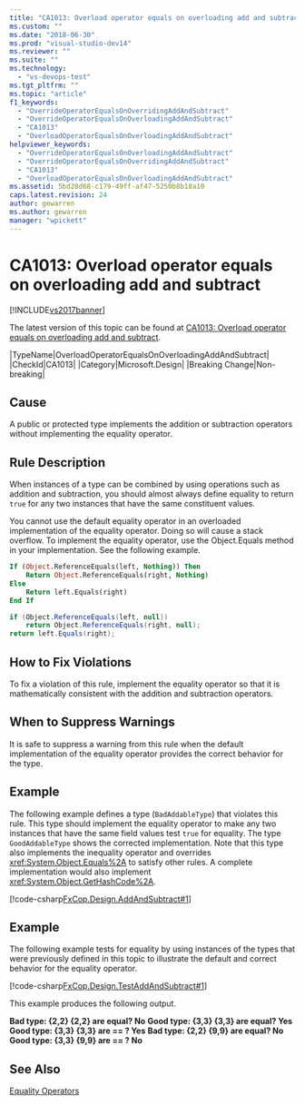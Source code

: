 ```yaml
---
title: "CA1013: Overload operator equals on overloading add and subtract | Microsoft Docs"
ms.custom: ""
ms.date: "2018-06-30"
ms.prod: "visual-studio-dev14"
ms.reviewer: ""
ms.suite: ""
ms.technology:
  - "vs-devops-test"
ms.tgt_pltfrm: ""
ms.topic: "article"
f1_keywords:
  - "OverrideOperatorEqualsOnOverridingAddAndSubtract"
  - "OverrideOperatorEqualsOnOverloadingAddAndSubtract"
  - "CA1013"
  - "OverloadOperatorEqualsOnOverloadingAddAndSubtract"
helpviewer_keywords:
  - "OverrideOperatorEqualsOnOverloadingAddAndSubtract"
  - "OverrideOperatorEqualsOnOverridingAddAndSubtract"
  - "CA1013"
  - "OverloadOperatorEqualsOnOverloadingAddAndSubtract"
ms.assetid: 5bd28d68-c179-49ff-af47-5250b8b18a10
caps.latest.revision: 24
author: gewarren
ms.author: gewarren
manager: "wpickett"
---
```

# CA1013: Overload operator equals on overloading add and subtract
[!INCLUDE[vs2017banner](../includes/vs2017banner.md)]

The latest version of this topic can be found at [CA1013: Overload operator equals on overloading add and subtract](https://docs.microsoft.com/visualstudio/code-quality/ca1013-overload-operator-equals-on-overloading-add-and-subtract).

|TypeName|OverloadOperatorEqualsOnOverloadingAddAndSubtract|
|CheckId|CA1013|
|Category|Microsoft.Design|
|Breaking Change|Non-breaking|

## Cause
 A public or protected type implements the addition or subtraction operators without implementing the equality operator.

## Rule Description
 When instances of a type can be combined by using operations such as addition and subtraction, you should almost always define equality to return `true` for any two instances that have the same constituent values.

 You cannot use the default equality operator in an overloaded implementation of the equality operator. Doing so will cause a stack overflow. To implement the equality operator, use the Object.Equals method in your implementation. See the following example.

```vb
If (Object.ReferenceEquals(left, Nothing)) Then
    Return Object.ReferenceEquals(right, Nothing)
Else
    Return left.Equals(right)
End If
```

```csharp
if (Object.ReferenceEquals(left, null))
    return Object.ReferenceEquals(right, null);
return left.Equals(right);
```

## How to Fix Violations
 To fix a violation of this rule, implement the equality operator so that it is mathematically consistent with the addition and subtraction operators.

## When to Suppress Warnings
 It is safe to suppress a warning from this rule when the default implementation of the equality operator provides the correct behavior for the type.

## Example
 The following example defines a type (`BadAddableType`) that violates this rule. This type should implement the equality operator to make any two instances that have the same field values test `true` for equality. The type `GoodAddableType` shows the corrected implementation. Note that this type also implements the inequality operator and overrides <xref:System.Object.Equals%2A> to satisfy other rules. A complete implementation would also implement <xref:System.Object.GetHashCode%2A>.

 [!code-csharp[FxCop.Design.AddAndSubtract#1](../snippets/csharp/VS_Snippets_CodeAnalysis/FxCop.Design.AddAndSubtract/cs/FxCop.Design.AddAndSubtract.cs#1)]

## Example
 The following example tests for equality by using instances of the types that were previously defined in this topic to illustrate the default and correct behavior for the equality operator.

 [!code-csharp[FxCop.Design.TestAddAndSubtract#1](../snippets/csharp/VS_Snippets_CodeAnalysis/FxCop.Design.TestAddAndSubtract/cs/FxCop.Design.TestAddAndSubtract.cs#1)]

 This example produces the following output.

 **Bad type:  {2,2} {2,2} are equal? No**
**Good type: {3,3} {3,3} are equal? Yes**
**Good type: {3,3} {3,3} are == ?   Yes**
**Bad type:  {2,2} {9,9} are equal? No**
**Good type: {3,3} {9,9} are == ?   No**
## See Also
 [Equality Operators](http://msdn.microsoft.com/library/bc496a91-fefb-4ce0-ab4c-61f09964119a)



